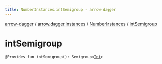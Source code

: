 ```yaml
---
title: NumberInstances.intSemigroup - arrow-dagger
---
```


[arrow-dagger](../../index.html) / [arrow.dagger.instances](../index.html) / [NumberInstances](index.html) / [intSemigroup](./int-semigroup.html)

# intSemigroup

`@Provides fun intSemigroup(): Semigroup<`[`Int`](https://kotlinlang.org/api/latest/jvm/stdlib/kotlin/-int/index.html)`>`